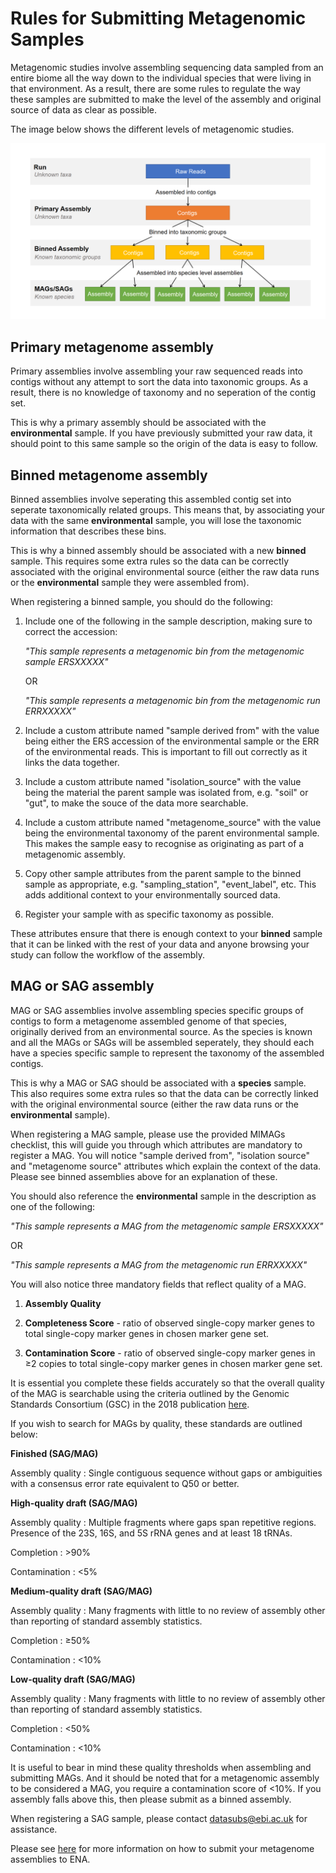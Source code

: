 # Rules for Submitting Metagenomic Samples

Metagenomic studies involve assembling sequencing data sampled from an entire biome all the way down to the individual species that were living in that environment. As a result, there are some rules to regulate the way these samples are submitted to make the level of the assembly and original source of data as clear as possible.

The image below shows the different levels of metagenomic studies.

![Metagenome assembly levels](images/metagenomes.png)

## Primary metagenome assembly

Primary assemblies involve assembling your raw sequenced reads into contigs without any attempt to sort the data into taxonomic groups. As a result, there is no knowledge of taxonomy and no seperation of the contig set.

This is why a primary assembly should be associated with the **environmental** sample. If you have previously submitted your raw data, it should point to this same sample so the origin of the data is easy to follow.

## Binned metagenome assembly

Binned assemblies involve seperating this assembled contig set into seperate taxonomically related groups.
This means that, by associating your data with the same **environmental** sample, you will lose the  taxonomic information that describes these bins.

This is why a binned assembly should be associated with a new **binned** sample. This requires some extra rules so the data can be correctly associated with the original environmental source (either the raw data runs or the **environmental** sample they were assembled from).

When registering a binned sample, you should do the following:

1. Include one of the following in the sample description, making sure to correct the accession:

    *"This sample represents a metagenomic bin from the metagenomic sample ERSXXXXX"*

    OR

    *"This sample represents a metagenomic bin from the metagenomic run ERRXXXXX"*

2. Include a custom attribute named "sample derived from" with the value being either the ERS accession of the environmental sample or the ERR of the environmental reads. This is important to fill out correctly as it links the data together.

3. Include a custom attribute named "isolation_source" with the value being the material the parent sample was isolated from, e.g. "soil" or "gut", to make the souce of the data more searchable.

4. Include a custom attribute named "metagenome_source" with the value being the environmental taxonomy of the parent environmental sample. This makes the sample easy to recognise as originating as part of a metagenomic assembly.

4. Copy other sample attributes from the parent sample to the binned sample as appropriate, e.g. "sampling_station", "event_label", etc. This adds additional context to your environmentally sourced data.

5. Register your sample with as specific taxonomy as possible.

These attributes ensure that there is enough context to your **binned** sample that it can be linked with the rest of your data and anyone browsing your study can follow the workflow of the assembly.

## MAG or SAG assembly

MAG or SAG assemblies involve assembling species specific groups of contigs to form a metagenome assembled genome of that species, originally derived from an environmental source. As the species is known and all the MAGs or SAGs will be assembled seperately, they should each have a species specific sample to represent the taxonomy of the assembled contigs.

This is why a MAG or SAG should be associated with a **species** sample. This also requires some extra rules so that the data can be correctly linked with the original environmental source (either the raw data runs or the **environmental** sample).

When registering a MAG sample, please use the provided MIMAGs checklist, this will guide you through which attributes are mandatory to register a MAG.
You will notice "sample derived from", "isolation source" and "metagenome source" attributes which explain the context of the data. Please see binned assemblies above for an explanation of these.

You should also reference the **environmental** sample in the description as one of the following:

*"This sample represents a MAG from the metagenomic sample ERSXXXXX"*

OR 

*"This sample represents a MAG from the metagenomic run ERRXXXXX"*


You will also notice three mandatory fields that reflect quality of a MAG.

1. **Assembly Quality**

2. **Completeness Score** - ratio of observed single-copy marker genes to total single-copy marker genes 
in chosen marker gene set.

3. **Contamination Score** - ratio of observed single-copy marker genes in ≥2 copies to total single-copy 
marker genes in chosen marker gene set.

It is essential you complete these fields accurately so that the overall quality of the MAG is searchable using the criteria outlined by the Genomic Standards Consortium (GSC) in the 2018 publication [here](https://www.nature.com/articles/nbt.3893#t1 ).

If you wish to search for MAGs by quality, these standards are outlined below:


**Finished (SAG/MAG)**

Assembly quality : Single contiguous sequence without gaps or ambiguities with a consensus error rate equivalent to Q50 or better.


**High-quality draft (SAG/MAG)**

Assembly quality : Multiple fragments where gaps span repetitive regions. Presence of the 23S, 16S, and 5S rRNA genes and at least 18 tRNAs.

Completion : >90%

Contamination : <5%


**Medium-quality draft (SAG/MAG)**

Assembly quality : Many fragments with little to no review of assembly other than reporting of standard assembly statistics.

Completion : ≥50%

Contamination : <10%


**Low-quality draft (SAG/MAG)**

Assembly quality : Many fragments with little to no review of assembly other than reporting of standard assembly statistics.

Completion : <50%

Contamination : <10%


It is useful to bear in mind these quality thresholds when assembling and submitting MAGs. And it should be noted that for a metagenomic assembly to be considered a MAG, you require a contamination score of <10%. If you assembly falls above this, then please submit as a binned assembly.


When registering a SAG sample, please contact datasubs@ebi.ac.uk for assistance.

Please see [here](cli_07.html) for more information on how to submit your metagenome assemblies to ENA.





